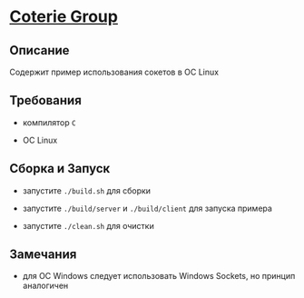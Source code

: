 # [Coterie Group](http://coterie.group)

## Описание

Содержит пример использования сокетов в ОС Linux

## Требования

* компилятор `C`

* ОС Linux

## Сборка и Запуск

* запустите `./build.sh` для сборки

* запустите `./build/server` и `./build/client` для запуска примера

* запустите `./clean.sh` для очистки

## Замечания

* для ОС Windows следует использовать Windows Sockets, но принцип аналогичен
